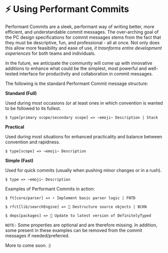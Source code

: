 # ⚡️ Using Performant Commits

Performant Commits are a sleek, performant way of writing better, more efficient, and understandable commit messages. The over-arching goal of the PC design specifications for commit messages stems from the fact that they must be descriptive, fun, and professional - all at once. Not only does this allow more feasibility and ease of use, *it trasnforms entire development experiences* for both teams and individuals.</i>

In the future, we anticipate the community will come up with innovative additions to enhance what could be the simplest, most powerful and well-tested interface for productivity and collaboration in commit messages.          

The following is the standard Performant Commit message structure:

**Standard (Full)**

Used during most occasions (or at least ones in which convention is wanted to be followed to its fullest.

```
$ type[primary scope/secondary scope] => ~emoji~ Description | Stack
```

**Practical**

Used during most situations for enhanced practicality and balance between convention and rapidness.

```
$ type[scope] => ~emoji~ Description
```

**Simple (Fast)**

Used for quick commits (usually when pushing minor changes or in a rush).

```
$ type => ~emoji~ Description
```

Examples of Performant Commits in action:

```   
$ ft[core/parser] => ⚡️ Implement basic parser logic | FNTD
```

```
$ rfct[lib/searchEngine] => 📖 Destructure source objects | BCKN
```
```
$ deps[packages] => 🧪 Update to latest version of DefinitelyTyped
```
`NOTE:` Some properties are optional and are therefore missing. In addition, some present in these examples can be removed from the commit messages if needed/preferred.

More to come soon. :)
